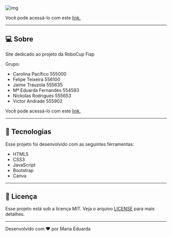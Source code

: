 ![img](**)

Você pode acessá-lo com este [link.](https://github.com/d-araujof/Portifolio/blob/6ddee9e661790a78a52b3a8aa6c5fde242e5a4c6/img/projetos/robocup.png)

---

## **💻 Sobre**

Site dedicado ao projeto da RoboCup Fiap

Grupo:

- Carolina Pacífico 555000
- Felipe Teixeira 556100
- Jaime Trauzola 555635
- Mª Eduarda Fernandes 554593
- Nickolas Rodrigues 555653
- Victor Andrade 555902

Você pode acessá-lo com este [link.](https://d-araujof.github.io/Guido/)

---

## **🚀 Tecnologias**

Esse projeto foi desenvolvido com as seguintes ferramentas:

- HTML5
- CSS3
- JavaScript
- Bootstrap
- Canva

---

## **📝 Licença**

Esse projeto está sob a licença MIT. Veja o arquivo [LICENSE](https://github.com/birobirobiro/nlw-heat-origin-v2/blob/main/.github/LICENSE.md) para mais detalhes.

---

Desenvolvido com ❤️ por Maria Eduarda

